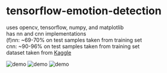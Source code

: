 # tensorflow-emotion-detection
uses opencv, tensorflow, numpy, and matplotlib  
has nn and cnn implementations  
(f)nn: ~69-70% on test samples taken from training set  
cnn: ~90-96% on test samples taken from training set  
dataset taken from [Kaggle](https://inclass.kaggle.com/c/facial-keypoints-detector)

![demo](https://i.imgur.com/QWxWazG.png)
![demo](https://i.imgur.com/0Y24Jl2.png)
![demo](https://i.imgur.com/mHmVDcT.png)
